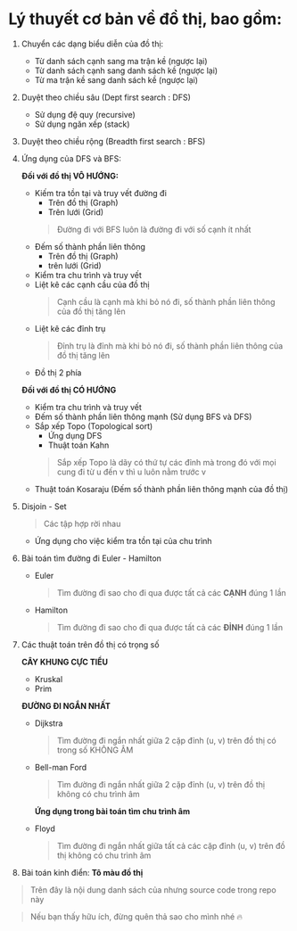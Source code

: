 # Lý thuyết cơ bản về đồ thị, bao gồm:
1. Chuyển các dạng biểu diễn của đồ thị:
    * Từ danh sách cạnh sang ma trận kề (ngược lại)
    * Từ danh sách cạnh sang danh sách kề (ngược lại)
    * Từ ma trận kề sang danh sách kề (ngược lại)
2. Duyệt theo chiều sâu (Dept first search : DFS)
    * Sử dụng đệ quy (recursive)
    * Sử dụng ngăn xếp (stack)
3. Duyệt theo chiều rộng (Breadth first search : BFS)
4. Ứng dụng của DFS và BFS:

    **Đối với đồ thị VÔ HƯỚNG:**
    * Kiếm tra tồn tại và truy vết đường đi
        * Trên đồ thị (Graph)
        * Trên lưới (Grid)
        > Đường đi với BFS luôn là đường đi với số cạnh ít nhất
    * Đếm số thành phần liên thông
        * Trên đồ thị (Graph)
        * trên lưới (Grid)
    * Kiểm tra chu trình và truy vết
    * Liệt kê các cạnh cầu của đồ thị
        > Cạnh cầu là cạnh mà khi bỏ nó đi, số thành phần liên thông của đồ thị tăng lên
    * Liệt kê các đỉnh trụ
        > Đỉnh trụ là đỉnh mà khi bỏ nó đi, số thành phần liên thông của đồ thị tăng lên
    * Đồ thị 2 phía
    
    **Đối với đồ thị CÓ HƯỚNG**
    * Kiểm tra chu trình và truy vết
    * Đếm số thành phần liên thông mạnh (Sử dụng BFS và DFS)
    * Sắp xếp Topo (Topological sort)
        * Ứng dụng DFS
        * Thuật toán Kahn
        > Sắp xếp Topo là dãy có thứ tự các đỉnh mà trong đó với mọi cung đi từ u đến v thì u luôn nằm trước v
    * Thuật toán Kosaraju (Đếm số thành phần liên thông mạnh của đồ thị)
5. Disjoin - Set
      > Các tập hợp rời nhau
      * Ứng dụng cho việc kiểm tra tồn tại của chu trình
6. Bài toán tìm đường đi Euler - Hamilton
    * Euler
        > Tìm đường đi sao cho đi qua được tất cả các **CẠNH** đúng 1 lần 
    * Hamilton
        > Tìm đường đi sao cho đi qua được tất cả các **ĐỈNH** đúng 1 lần
7. Các thuật toán trên đồ thị có trọng số

    **CÂY KHUNG CỰC TIỂU**
    * Kruskal
    * Prim
    
    **ĐƯỜNG ĐI NGẮN NHẤT**
    * Dijkstra
        > Tìm đường đi ngắn nhất giữa 2 cặp đỉnh (u, v) trên đồ thị có trong số KHÔNG ÂM
    * Bell-man Ford
        > Tìm đường đi ngắn nhất giữa 2 cặp đỉnh (u, v) trên đồ thị không có chu trình âm
        
        **Ứng dụng trong bài toán tìm chu trình âm**
    * Floyd
        > Tìm đường đi ngắn nhất giữa tất cả các cặp đỉnh (u, v) trên đồ thị không có chu trình âm
 8. Bài toán kinh điển: **Tô màu đồ thị**
 > Trên đây là nội dung danh sách của nhưng source code trong repo này
 
 > Nếu bạn thấy hữu ích, đừng quên thả sao cho mình nhé :fire:
        
